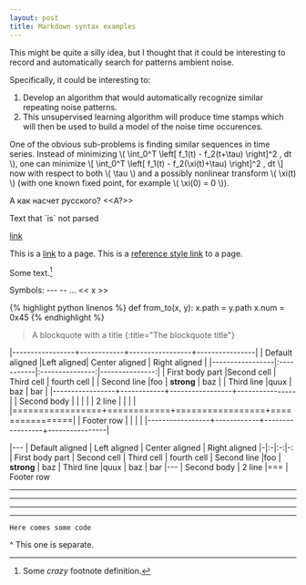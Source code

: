 ```yaml
---
layout: post
title: Markdown syntax examples
---
```


This might be quite a silly idea, but I thought that it could be interesting to record and automatically search for patterns ambient noise.

<!-- more -->

Specifically, it could be interesting to:
 
1. Develop an algorithm that would automatically recognize similar repeating noise patterns.
2. This unsupervised learning algorithm will produce time stamps which will then be used to build a model of the noise time occurences.

One of the obvious sub-problems is finding similar sequences in time series. Instead of minimizing \\( \int_0^T \left[ f_1(t) - f_2(t+\tau) \right]^2 \, dt \\), one can minimize \\[ \int_0^T \left[ f_1(t) - f_2(\xi(t)+\tau) \right]^2 \, dt  \\] now with respect to both \\( \tau \\) and a possibly nonlinear transform \\( \xi(t) \\) (with one known fixed point, for example \\( \xi(0) = 0 \\)).

А как насчет русского? <<А?>>

<div markdown="0">Text that `is` not parsed</div>

<!-- a *comment* -->

[link](../test "local URI")

This is a [link](/cv) to a page. This is a [reference style link][linkid] to a page.

Some text.[^footnote]

Symbols: --- -- ... << x >>

{% highlight python linenos %}
def from_to(x, y):
    x.path = y.path
    x.num = 0x45
{% endhighlight %}

> A blockquote with a title
{:title="The blockquote title"}

|-----------------+------------+-----------------+----------------|
| Default aligned |Left aligned| Center aligned  | Right aligned  |
|-----------------|:-----------|:---------------:|---------------:|
| First body part |Second cell | Third cell      | fourth cell    |
| Second line     |foo         | **strong**      | baz            |
| Third line      |quux        | baz             | bar            |
|-----------------+------------+-----------------+----------------|
| Second body     |            |                 |                |
| 2 line          |            |                 |                |
|=================+============+=================+================|
| Footer row      |            |                 |                |
|-----------------+------------+-----------------+----------------|

|---
| Default aligned | Left aligned | Center aligned | Right aligned
|-|:-|:-:|-:
| First body part | Second cell | Third cell | fourth cell
| Second line |foo | **strong** | baz
| Third line |quux | baz | bar
|---
| Second body
| 2 line
|===
| Footer row

* * *

---

  _  _  _  _

---------------

    Here comes some code
^
    This one is separate.

[linkid]: http://www.example.com/ "Optional Title"
[^footnote]: Some *crazy* footnote definition.
